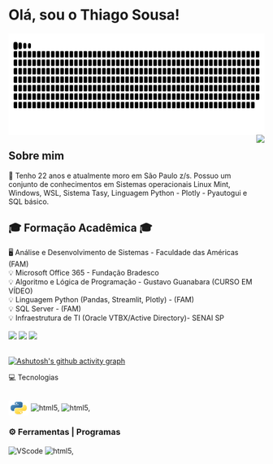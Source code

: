 <h1 align="left"> Olá, sou o Thiago Sousa!</h1>
<img align="center" height="200" src="https://raw.githubusercontent.com/Platane/snk/output/github-contribution-grid-snake.svg"/>
<img align="right" height="300"
src="https://i.pinimg.com/originals/b0/d9/3e/b0d93ec0831d97e5c05dd4dabed6f7c6.gif"/>
<div>
<!-- Dropdown -->
  <h2> Sobre mim </h2>
 💬 Tenho 22 anos e atualmente moro em São Paulo z/s. Possuo um conjunto de conhecimentos em Sistemas operacionais Linux Mint, Windows, WSL, Sistema Tasy, Linguagem Python - Plotly - Pyautogui e SQL básico.
</div>

<div>
<h2>🎓 Formação Acadêmica 🎓</h2>
 🖥️  Análise e Desenvolvimento de Sistemas - Faculdade das Américas (FAM) <br>
 💡  Microsoft Office 365 - Fundação Bradesco <br>
 💡  Algoritmo e Lógica de Programação - Gustavo Guanabara (CURSO EM VÍDEO) <br>
 💡  Linguagem Python (Pandas, Streamlit, Plotly) - (FAM) <br>
 💡  SQL Server - (FAM) <br>
 💡  Infraestrutura de TI (Oracle VTBX/Active Directory)- SENAI SP <br>
</div>
<div>
<!-- Links -->
<br>
<div>
  <a href="https://www.instagram.com/thz_tlzo/" target="_blank"><img src="https://img.shields.io/badge/Instagram-E4405F?style=for-the-badge&logo=instagram&logoColor=white"/></a>
  <a href="https://www.linkedin.com/in/thiago-de-sousa-489a3a21a/" target="_blank"><img src="https://img.shields.io/badge/LinkedIn-0077B5?style=for-the-badge&logo=linkedin&logoColor=white"/></a>
  <a href="mailto:thiagosousasantos129@gmail.com" target="_blank"><img src="https://img.shields.io/badge/Gmail-D14836?style=for-the-badge&logo=gmail&logoColor=white"/></a>
</div>
  <br>

[![Ashutosh's github activity graph](https://github-readme-activity-graph.vercel.app/graph?username=ThiagoSousaa&bg_color=1b2436&color=27ece9&line=63c573&point=75d0d7&area=true&hide_border=true)](https://github.com/ashutosh00710/github-readme-activity-graph)
</p>

 💻​ Tecnologias
<div style="display: inline_block"><br/>
   <img align="center" alt="Rafa-Python" height="30" width="40" src="https://raw.githubusercontent.com/devicons/devicon/master/icons/python/python-original.svg">
   <img align="center" alt="html5," src="https://img.shields.io/badge/Google_Cloud-4285F4?style=for-the-badge&logo=google-cloud&logoColor=white"/>
   <img align="center" alt="html5," src="https://img.shields.io/badge/Microsoft-666666?style=for-the-badge&logo=microsoft&logoColor=white"/>
</div>

  </div>

  <!-- Skills: Tools & Frameworks -->
  <div style="flex-basis: 48%;">
    <h3>⚙️ Ferramentas | Programas </h3>
    <img align="center" alt="VScode" height="30" width="40" src="https://cdn.jsdelivr.net/gh/devicons/devicon/icons/vscode/vscode-original.svg">
    <img align="center" alt="html5," src="https://img.shields.io/badge/GitHub-100000?style=for-the-badge&logo=github&logoColor=white"/>
  </div>
  
<br></br>


